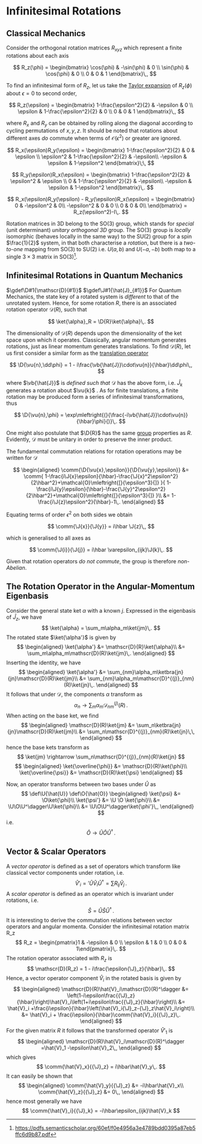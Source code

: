 Infinitesimal Rotations
=======================

Classical Mechanics
-------------------

Consider the orthogonal rotation matrices $R_{xyz}$ which represent a finite rotations about each axis

$$
R_z(\phi) = \begin{bmatrix}
\cos(\phi) & -\sin(\phi) & 0 \\
\sin(\phi) & \cos(\phi) & 0 \\
0 & 0 & 1
\end{bmatrix}\,,
$$

<!-- TODO taylor series -->

To find an infinitesimal form of $R_z$, let us take the [Taylor expansion](../maths/taylor-series.md) of $R_z(\phi)$ about $\epsilon=0$ to second order,

$$
R_z(\epsilon) = \begin{bmatrix}
1-\frac{\epsilon^2}{2} & -\epsilon & 0 \\
\epsilon & 1-\frac{\epsilon^2}{2} & 0 \\
0 & 0 & 1
\end{bmatrix}\,,
$$

where $R_x$ and $R_y$ can be obtained by rolling along the diagonal according to cycling permutations of $x,y,z$. It should be noted that rotations about different axes _do_ commute when terms of $\mathcal{O}(\epsilon^2)$ or greater are ignored.

$$
R_x(\epsilon)R_y(\epsilon) = \begin{bmatrix}
1-\frac{\epsilon^2}{2} & 0 & \epsilon \\
\epsilon^2 & 1-\frac{\epsilon^2}{2} & -\epsilon\\
-\epsilon & \epsilon & 1-\epsilon^2
\end{bmatrix}\;\,
$$

$$
R_y(\epsilon)R_x(\epsilon) = \begin{bmatrix}
1-\frac{\epsilon^2}{2} & \epsilon^2 & \epsilon \\
0 & 1-\frac{\epsilon^2}{2} & -\epsilon\\
-\epsilon & \epsilon & 1-\epsilon^2
\end{bmatrix}\,.
$$

$$
R_x(\epsilon)R_y(\epsilon) - R_y(\epsilon)R_x(\epsilon) = \begin{bmatrix}
0 & -\epsilon^2 & 0\\
-\epsilon^2 & 0 & 0 \\
0 & 0 & 0\\
\end{bmatrix} = R_z(\epsilon^2)-I\,.
$$

Rotation matrices in 3D belong to the SO(3) group, which stands for _special_ (unit determinant) _unitary orthogonal 3D_ group. The SO(3) group is _locally_ isomorphic (behaves locally in the same way) to the SU(2) group for a spin $\frac{1}{2}$ system, in that both characterise a _rotation_, but there is a _two-to-one_ mapping from SO(3) to SU(2) i.e. $U(a,b)$ and $U(-a,-b)$ both map to a single $3\times3$ matrix in SO(3)[^1].

## Infinitesimal Rotations in Quantum Mechanics

$\gdef\D#1{\mathscr{D}(#1)}$
$\gdef\J#1{\hat{J}_{#1}}$
For Quantum Mechanics, the state key of a rotated system is _different_ to that of the unrotated system. Hence, for some rotation $R$, there is an associated rotation operator $\mathscr{D}(R)$, such that

$$
\ket{\alpha}_R = \D{R}\ket{\alpha}\,.
$$

The dimensionality of $\mathscr{D}(R)$ depends upon the dimensionality of the ket space upon which it operates. Classically, angular momentum generates rotations, just as linear momentum generates translations.
To find $\mathscr{D}(R)$, let us first consider a similar form as the [translation operator](infinitesimal-translations.md)

$$
\D{\vu{n},\dd\phi} = 1 - i\frac{\vb{\hat{J}}\cdot\vu{n}}{\hbar}\dd\phi\,,
$$

where $\vb{\hat{J}}$ is _defined such that_ $\mathscr{D}$ has the above form, i.e. $\hat{J}_k$ generates a rotation about $\vu{k}$ .
As for finite translations, a finite rotation may be produced form a series of infinitesimal transformations, thus

$$
\D{\vu{n},\phi} = \exp\mleftright{(}{\frac{-i\vb{\hat{J}}\cdot\vu{n}}{\hbar}\phi}{)}\,.
$$

One might also postulate that $\D{R}$ has the same [group](../maths/group.md) properties as $R$. Evidently, $\mathscr{D}$ must be unitary in order to preserve the inner product.

The fundamental commutation relations for rotation operations may be written for $\mathscr{D}$

$$
\begin{aligned}
\comm{\D{\vu{x},\epsilon}}{\D{\vu{y},\epsilon}} &= \comm{
    1-\frac{i\J{x}\epsilon}{\hbar}-\frac{\J{x}^2\epsilon^2}{2\hbar^2}+\mathcal{O}\mleftright{[}{\epsilon^3}{]}
}{
    1-\frac{i\J{y}\epsilon}{\hbar}-\frac{\J{y}^2\epsilon^2}{2\hbar^2}+\mathcal{O}\mleftright{[}{\epsilon^3}{]}
}\\
&= 1-\frac{i\J{z}\epsilon^2}{\hbar}-1\,.
\end{aligned}
$$

Equating terms of order $\epsilon^2$ on both sides we obtain

$$
\comm{\J{x}}{\J{y}} = i\hbar \J{z}\,,
$$

which is generalised to all axes as

$$
\comm{\J{i}}{\J{j}} = i\hbar \varepsilon_{ijk}\J{k}\,.
$$

Given that rotation operators _do not commute_, the group is therefore _non-Abelian_.

The Rotation Operator in the Angular-Momentum Eigenbasis
--------------------------------------------------------
<!-- TODO link this to tensors notes -->
Consider the general state ket $\alpha$ with a known $j$. Expressed in the eigenbasis of $\hat{J}_z$, we have
$$
\ket{\alpha} = \sum_m\alpha_m\ket{jm}\,.
$$
The rotated state $\ket{\alpha'}$ is given by 
$$
\begin{aligned}
\ket{\alpha'}
&= \mathscr{D}{R}\ket{\alpha}\\
&= \sum_m\alpha_m\mathscr{D}(R)\ket{jm}\,.
\end{aligned}
$$
Inserting the identity, we have
$$
\begin{aligned}
\ket{\alpha'} 
&= \sum_{nm}\alpha_m\ketbra{jn}{jn}\mathscr{D}(R)\ket{jm}\\
&= \sum_{nm}\alpha_m\mathscr{D}^{(j)}_{nm}(R)\ket{jn}\,.
\end{aligned}
$$
It follows that under $\mathscr{D}$, the components $\alpha$ transform as 
$$
\alpha_n\rightarrow \sum_m \alpha_m\mathscr{D}^{(j)}_{nm}(R)\,.
$$
When acting on the base ket, we find
$$
\begin{aligned}
\mathscr{D}(R)\ket{jm} 
&= \sum_n\ketbra{jn}{jn}\mathscr{D}(R)\ket{jm}\\
&= \sum_n\mathscr{D}^{(j)}_{nm}(R)\ket{jn}\,\,
\end{aligned}
$$
hence the base kets transform as 
$$
\ket{jm} \rightarrow \sum_n\mathscr{D}^{(j)}_{nm}(R)\ket{jn} 
$$
$$
\begin{aligned}
\ket{\overline{\phi}} &= \mathscr{D}(R)\ket{\phi}\\
\ket{\overline{\psi}} &= \mathscr{D}(R)\ket{\psi}
\end{aligned}
$$

Now, an operator transforms between two bases under $\hat{U}$ as
$$
\def\U{\hat{U}}
\def\O{\hat{O}}
\begin{aligned}
\ket{\psi} &= \O\ket{\phi}\\
\ket{\psi'} &=  \U \O \ket{\phi}\\
&= \U\O\U^\dagger\U\ket{\phi}\\
&= \U\O\U^\dagger\ket{\phi'}\,,
\end{aligned}
$$
i.e. $$\hat{O}\rightarrow\hat{U}\hat{O}\hat{U}^\dagger\,.$$

Vector & Scalar Operators
-------------------------
A *vector operator* is defined as a set of operators which transform like classical vector components under rotation, i.e. $$\hat{V}'_i = '\hat{U}\hat{V}_i\hat{U}^\dagger=\sum R_{ij}\hat{V}_j\,.$$
A *scalar operator* is defined as an operator which is invariant under rotations, i.e. $$\hat{S} = \hat{U}\hat{S}\hat{U}^\dagger\,.$$
It is interesting to derive the commutation relations between vector operators and angular momenta. Consider the infinitesimal rotation matrix R_z
$$
R_z = \begin{pmatrix}1 & -\epsilon & 0 \\ \epsilon & 1 & 0 \\ 0 & 0 & 1\end{pmatrix}\,.
$$
The rotation operator associated with $R_z$ is 
$$
\mathscr{D}(R_z) = 1 - i\frac{\epsilon{\J}_z}{\hbar}\,.
$$
Hence, a vector operator component $\hat{V}_i$ in the rotated basis is given by
$$
\begin{aligned}
\mathscr{D}(R)\hat{V}_i\mathscr{D}(R)^\dagger 
&= \left(1-i\epsilon\frac{{\J}_z}{\hbar}\right)\hat{V}_i\left(1+i\epsilon\frac{{\J}_z}{\hbar}\right)\\
&= \hat{V}_i +\frac{i\epsilon}{\hbar}\left(\hat{V}_i{\J}_z-{\J}_z\hat{V}_i\right)\\
&= \hat{V}_i + \frac{i\epsilon}{\hbar}\comm{\hat{V}_i}{{\J}_z}\,.
\end{aligned}
$$
For the given matrix $R$ it follows that the transformed operator $\hat{V}'_1$ is
$$
\begin{aligned}
\mathscr{D}(R)\hat{V}_i\mathscr{D}(R)^\dagger =\hat{V}_1 -\epsilon\hat{V}_2\,,
\end{aligned}
$$
which gives
$$
\comm{\hat{V}_x}{{\J}_z} = i\hbar\hat{V}_y\,.
$$
It can easily be shown that
$$
\begin{aligned}
\comm{\hat{V}_y}{{\J}_z} &= -i\hbar\hat{V}_x\\
\comm{\hat{V}_z}{{\J}_z} &= 0\,,
\end{aligned}
$$
hence most generally we have
$$
\comm{\hat{V}_i}{{\J}_k} = -i\hbar\epsilon_{ijk}\hat{V}_k
$$
<!-- TODO
permute these to introduce levi civita and rectify ordering difference to http://galileo.phys.virginia.edu/classes/752.mf1i.spring03/TensorOperators.htm -->

<!-- TODO p.218 simple examples of angular momentum addition -->

[^1]: https://pdfs.semanticscholar.org/60ef/f0e4956a3e4789bdd0395a87eb5ffc6d9b87.pdf
